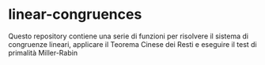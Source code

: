 # linear-congruences
Questo repository contiene una serie di funzioni per risolvere il sistema di congruenze lineari, applicare il Teorema Cinese dei Resti e eseguire il test di primalità Miller-Rabin
